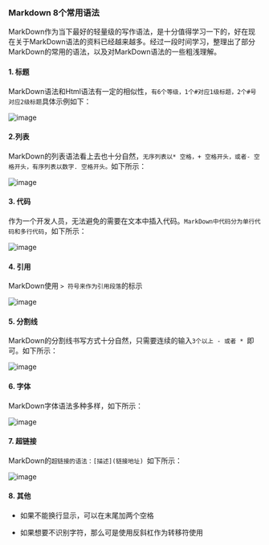 ### Markdown 8个常用语法



MarkDown作为当下最好的轻量级的写作语法，是十分值得学习一下的，好在现在关于MarkDown语法的资料已经越来越多。经过一段时间学习，整理出了部分MarkDown的常用的语法，以及对MarkDown语法的一些粗浅理解。



#### 1. 标题

MarkDown语法和Html语法有一定的相似性，`有6个等级，1个#对应1级标题，2个#号对应2级标题`具体示例如下：


![image](https://upload-images.jianshu.io/upload_images/9291783-eceddf3646a6139a.jpeg?imageMogr2/auto-orient/strip%7CimageView2/2/w/1240)



#### 2.列表

MarkDown的列表语法看上去也十分自然，`无序列表以* 空格，+ 空格开头，或者- 空格开头，有序列表以数字. 空格开头。`如下所示：

![image](https://upload-images.jianshu.io/upload_images/9291783-afbbb6478a522bb0.jpeg?imageMogr2/auto-orient/strip%7CimageView2/2/w/1240)



#### 3. 代码

作为一个开发人员，无法避免的需要在文本中插入代码。`MarkDown中代码分为单行代码和多行代码`，如下所示：

![image](https://upload-images.jianshu.io/upload_images/9291783-02fb2777b4bf36b9.jpeg?imageMogr2/auto-orient/strip%7CimageView2/2/w/1240)



#### 4. 引用

MarkDown使用 `> 符号来作为引用段落`的标示

![image](https://upload-images.jianshu.io/upload_images/9291783-f2145ddebea8384d.jpeg?imageMogr2/auto-orient/strip%7CimageView2/2/w/1240)



#### 5. 分割线

MarkDown的分割线书写方式十分自然，只需要连续的输入`3个以上 - 或者 * `即可。如下所示：

![image](https://upload-images.jianshu.io/upload_images/9291783-17724ea0ad9579d0.jpeg?imageMogr2/auto-orient/strip%7CimageView2/2/w/1240)



#### 6. 字体

MarkDown字体语法多种多样，如下所示：

![image](https://upload-images.jianshu.io/upload_images/9291783-35fe1e1dd797ec47.jpeg?imageMogr2/auto-orient/strip%7CimageView2/2/w/1240)



#### 7. 超链接

MarkDown的`超链接的语法：[描述](链接地址) `如下所示：

![image](https://upload-images.jianshu.io/upload_images/9291783-3c81c0f1a49caf12.jpeg?imageMogr2/auto-orient/strip%7CimageView2/2/w/1240)



#### 8. 其他

* 如果不能换行显示，可以在末尾加两个空格

* 如果想要不识别字符，那么可是使用反斜杠作为转移符使用

